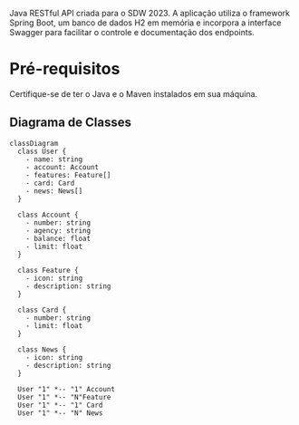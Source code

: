 Java RESTful API criada para o SDW 2023. A aplicação utiliza o framework Spring Boot, um banco de dados H2 em memória e incorpora a interface Swagger para facilitar o controle e documentação dos endpoints.

# Pré-requisitos
Certifique-se de ter o Java e o Maven instalados em sua máquina.

## Diagrama de Classes

```mermaid
classDiagram
  class User {
    - name: string
    - account: Account
    - features: Feature[]
    - card: Card
    - news: News[]
  }

  class Account {
    - number: string
    - agency: string
    - balance: float
    - limit: float
  }

  class Feature {
    - icon: string
    - description: string
  }

  class Card {
    - number: string
    - limit: float
  }

  class News {
    - icon: string
    - description: string
  }

  User "1" *-- "1" Account
  User "1" *-- "N"Feature
  User "1" *-- "1" Card
  User "1" *-- "N" News
```
